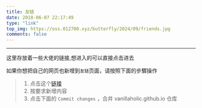 ```yaml
---
title: 友链
date: 2018-06-07 22:17:49
type: "link"
top_img: https://oss.012700.xyz/butterfly/2024/09/friends.jpg
comments: false
---
```


***

这里存放着一些大佬的链接,想进入的可以直接点击进去

如果你想把自己的网页也新增到`友链`页面，请按照下面的步驟操作

>1. 点击这个[链接](https://github.com/Vanillaholic/vanillaholic.github.io/edit/main/source/_data/link.yml)
>2. 按要求新增内容
>3. 点击下面的 `Commit changes` ，合并 vanillaholic.github.io 仓库

